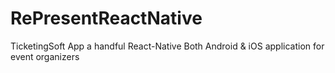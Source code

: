 # RePresentReactNative
TicketingSoft App a handful React-Native Both Android &amp; iOS application for event organizers
